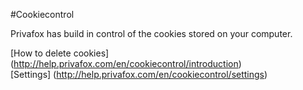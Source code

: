 #Cookiecontrol

Privafox has build in control of the cookies stored on your computer.

[How to delete cookies] (http://help.privafox.com/en/cookiecontrol/introduction)  
[Settings] (http://help.privafox.com/en/cookiecontrol/settings)
